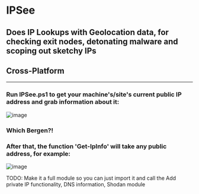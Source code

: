 # IPSee

## Does IP Lookups with Geolocation data, for checking exit nodes, detonating malware and scoping out sketchy IPs
## Cross-Platform 
---
### Run IPSee.ps1 to get your machine's/site's current public IP address and grab information about it:

![image](https://user-images.githubusercontent.com/65114647/172465426-94d0205a-960c-4166-8145-2ec68e27067d.png)

### Which Bergen?! 


### After that, the function 'Get-IpInfo' will take any public address, for example:

![image](https://user-images.githubusercontent.com/65114647/172463512-9fdf3dec-b26e-42f3-a02b-d10f9a767dcd.png)

TODO: Make it a full module so you can just import it and call the 
      Add private IP functionality, DNS information, Shodan module
